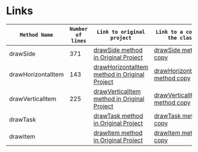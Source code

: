 # Links
| `Method Name` |`Number of lines` | `Link to original project`| `Link to a copy of the class`|
|---------------|------------------|---------------------------|------------------------------|
| drawSide  |371| <a href="https://github.com/jfree/jfreechart/blob/master/src/main/java/org/jfree/chart/plot/PiePlot3D.java"> drawSide method in Original Project</a > |<a href="https://github.com/Aleli03/LinksToMethods/blob/master/Copy%20of%20methods/DrawSideMethod.java"> drawSide method copy</a >|
|drawHorizontalItem |143 |<a href="https://github.com/jfree/jfreechart/blob/master/src/main/java/org/jfree/chart/renderer/category/BoxAndWhiskerRenderer.java"> drawHorizontalItem method in Original Project</a > |<a href="https://github.com/Aleli03/LinksToMethods/blob/master/Copy%20of%20methods/drawHorizontalItemMethod.java"> drawHorizontalItem method copy</a >|
|drawVerticalItem |225 |<a href="https://github.com/jfree/jfreechart/blob/master/src/main/java/org/jfree/chart/renderer/category/BoxAndWhiskerRenderer.java"> drawVerticalItem method in Original Project</a > |<a href=""> drawVerticalItem method copy</a >|
|drawTask||<a href="https://github.com/jfree/jfreechart/blob/master/src/main/java/org/jfree/chart/renderer/category/GanttRenderer.java"> drawTask method in Original Project</a > |<a href=""> drawTask method copy</a >|
|drawItem||<a href="https://github.com/jfree/jfreechart/blob/master/src/main/java/org/jfree/chart/renderer/xy/StackedXYAreaRenderer2.java"> drawItem method in Original Project</a > |<a href=""> drawItem method copy</a >|

